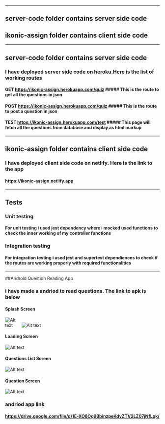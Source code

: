 **************************************************************************************************************************************

## server-code folder contains server side code
## ikonic-assign folder contains client side code

***************************************************************************************************************************************

## server-code folder contains server side code
### I have deployed server side code on heroku.Here is the list of working routes
#### GET https://ikonic-assign.herokuapp.com/quiz ##### This is the route to get all the questions in json
#### POST https://ikonic-assign.herokuapp.com/quiz ##### This is the route to post a question in json
#### TEST https://ikonic-assign.herokuapp.com/test ##### This page will fetch all the questions from database and display as html markup

****************************************************************************************************************************************

## ikonic-assign folder contains client side code
### I have deployed client side code on netlify. Here is the link to the app
#### https://ikonic-assign.netlify.app

****************************************************************************************************************************************
## Tests

### Unit testing
#### For unit testing i used jest dependency where i  mocked used functions to check the inner working of my controller functions

### Integration testing
#### For integration testing i used jest and supertest dependiences to check if the routes are working properly with required functionalities

****************************************************************************************************************************************
##Android Question Reading App
### i have made a andriod to read questions. The link to apk is below
#### Splash Screen
<img
  src="/images/splash.jpg"
  alt="Alt text"
  title="Splash Screen"
  style="display: inline-block; margin: 0 auto; max-width: 50px">
![Alt text](/images/splash.jpg "Splash Screen")
#### Loading Screen
![Alt text](/images/loading.jpg "Loading Screen")
#### Questions List Screen
![Alt text](/images/list.jpg "List Screen")
#### Question Screen
![Alt text](/images/question.jpg "question Screen")

### andriod app link
#### https://drive.google.com/file/d/1E-XO8Oq9BbinzpeKdyZTV2LZ07jNfLqk/
